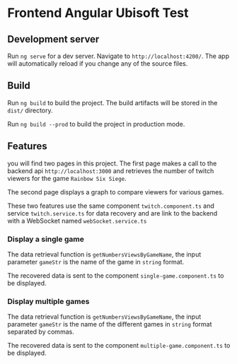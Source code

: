 # Frontend Angular Ubisoft Test

## Development server

Run `ng serve` for a dev server. Navigate to `http://localhost:4200/`. The app will automatically reload if you change any of the source files.

## Build

Run `ng build` to build the project. The build artifacts will be stored in the `dist/` directory.

Run `ng build --prod` to build the project in production mode.

## Features

you will find two pages in this project. The first page makes a call to the backend api `http://localhost:3000` and retrieves the number of twitch viewers for the game `Rainbow Six Siege`.

The second page displays a graph to compare viewers for various games.

These two features use the same component `twitch.component.ts` and service `twitch.service.ts` for data recovery and are link to the backend with a WebSocket named `webSocket.service.ts`


### Display a single game

The data retrieval function is `getNumbersViewsByGameName`, the input parameter `gameStr` is the name of the game in `string` format.

The recovered data is sent to the component `single-game.component.ts` to be displayed.

### Display multiple games

The data retrieval function is `getNumbersViewsByGameName`, the input parameter `gameStr` is the name of the different games in `string` format separated by commas.

The recovered data is sent to the component `multiple-game.component.ts` to be displayed.
